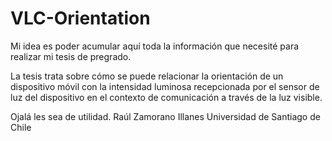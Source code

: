 # VLC-Orientation

Mi idea es poder acumular aquí toda la información que necesité para realizar mi tesis de pregrado.

La tesis trata sobre cómo se puede relacionar la orientación de un dispositivo móvil con la intensidad luminosa recepcionada por el sensor de luz del dispositivo en el contexto de comunicación a través de la luz visible.

Ojalá les sea de utilidad.
Raúl Zamorano Illanes
Universidad de Santiago de Chile
